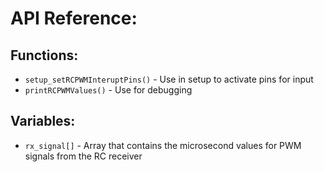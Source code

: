 # API Reference:

## Functions:
* `setup_setRCPWMInteruptPins()` - Use in setup to activate pins for input
* `printRCPWMValues()` - Use for debugging

## Variables:
* `rx_signal[]` - Array that contains the microsecond values for PWM signals from the RC receiver
